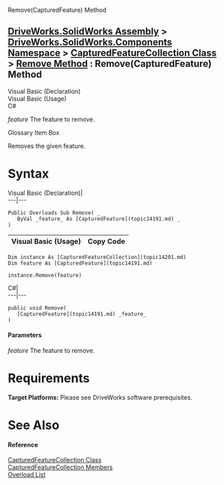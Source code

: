Remove(CapturedFeature) Method   
  
[DriveWorks.SolidWorks Assembly](topic13342.md) > [DriveWorks.SolidWorks.Components Namespace](topic13925.md) > [CapturedFeatureCollection Class](topic14201.md) > [Remove Method](topic14210.md) : Remove(CapturedFeature) Method  
---  
  
Visual Basic (Declaration)    
Visual Basic (Usage)    
C# 

_feature_
    The feature to remove.

Glossary Item Box

Removes the given feature. 

# Syntax

Visual Basic (Declaration)|   
---|---  
      
    
    Public Overloads Sub Remove( _
       ByVal _feature_ As [CapturedFeature](topic14191.md) _
    )   
  
Visual Basic (Usage)| Copy Code  
---|---  
      
    
    Dim instance As [CapturedFeatureCollection](topic14201.md)
    Dim feature As [CapturedFeature](topic14191.md)
     
    instance.Remove(feature)  
  
C#|   
---|---  
      
    
    public void Remove( 
       [CapturedFeature](topic14191.md) _feature_
    )  
  
#### Parameters

 _feature_
    The feature to remove.

# Requirements

**Target Platforms:** Please see DriveWorks software prerequisites.

# See Also

#### Reference

[CapturedFeatureCollection Class](topic14201.md)   
[CapturedFeatureCollection Members](topic14202.md)   
[Overload List](topic14210.md)


